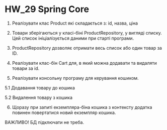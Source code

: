 # HW_29 Spring Core

1. Реалізувати клас Product які складається з: id, назва, ціна

2. Товари зберігаються у класі-біні ProductRepository, у вигляді списку. Цей список ініціалізується даними при старті програми.

3. ProductRepository дозволяє отримати весь список або один товар за ID. 

4. Реалізувати клас-бін Cart для, в який можна додавати та видаляти товари за id.

5. Реалізувати консольну програму для керування кошиком.

5.1 Додавання товару до кошика

5.2 Видалення товару з кошика

6. Щоразу при запиті екземпляра-біна кошика з контексту додатка повинен повертатися новий екземпляр кошика.

ВАЖЛИВО! БД підключати не треба.
